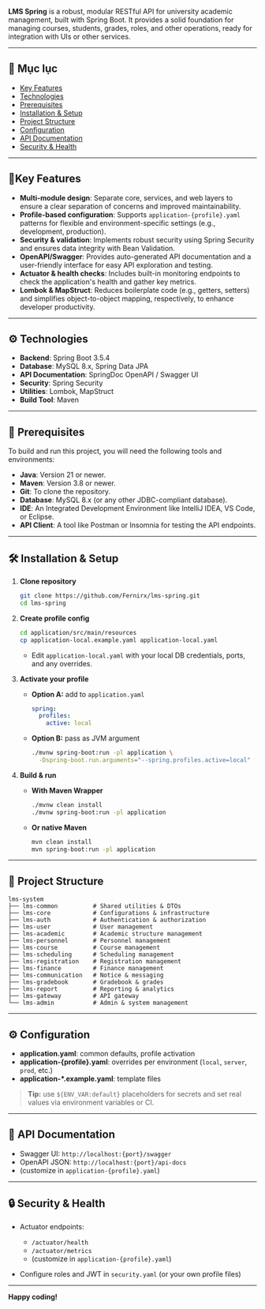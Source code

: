 **LMS Spring** is a robust, modular RESTful API for university academic management, built with Spring Boot. It provides a solid foundation for managing courses, students, grades, roles, and other operations, ready for integration with UIs or other services.

---

## 🔖 Mục lục
- [Key Features](#key-features)
- [Technologies](#technologies)
- [Prerequisites](#prerequisites)
- [Installation & Setup](#installation--setup)
- [Project Structure](#project-structure)
- [Configuration](#configuration)
- [API Documentation](#api-documentation)
- [Security & Health](#security--health)

---

## 🎯Key Features

* **Multi-module design**: Separate core, services, and web layers to ensure a clear separation of concerns and improved maintainability.
* **Profile-based configuration**: Supports `application-{profile}.yaml` patterns for flexible and environment-specific settings (e.g., development, production).
* **Security & validation**: Implements robust security using Spring Security and ensures data integrity with Bean Validation.
* **OpenAPI/Swagger**: Provides auto-generated API documentation and a user-friendly interface for easy API exploration and testing.
* **Actuator & health checks**: Includes built-in monitoring endpoints to check the application's health and gather key metrics.
* **Lombok & MapStruct**: Reduces boilerplate code (e.g., getters, setters) and simplifies object-to-object mapping, respectively, to enhance developer productivity.

---

## ⚙️ Technologies

* **Backend**: Spring Boot 3.5.4
* **Database**: MySQL 8.x, Spring Data JPA
* **API Documentation**: SpringDoc OpenAPI / Swagger UI
* **Security**: Spring Security
* **Utilities**: Lombok, MapStruct
* **Build Tool**: Maven

---

## 🚀 Prerequisites

To build and run this project, you will need the following tools and environments:

* **Java**: Version 21 or newer.
* **Maven**: Version 3.8 or newer.
* **Git**: To clone the repository.
* **Database**: MySQL 8.x (or any other JDBC-compliant database).
* **IDE**: An Integrated Development Environment like IntelliJ IDEA, VS Code, or Eclipse.
* **API Client**: A tool like Postman or Insomnia for testing the API endpoints.

---

## 🛠️ Installation & Setup

1. **Clone repository**

   ```bash
   git clone https://github.com/Fernirx/lms-spring.git
   cd lms-spring
   ```

2. **Create profile config**

   ```bash
   cd application/src/main/resources
   cp application-local.example.yaml application-local.yaml
   ```

   * Edit `application-local.yaml` with your local DB credentials, ports, and any overrides.

3. **Activate your profile**

   * **Option A:** add to `application.yaml`

     ```yaml
     spring:
       profiles:
         active: local
     ```
   * **Option B:** pass as JVM argument

     ```bash
     ./mvnw spring-boot:run -pl application \
       -Dspring-boot.run.arguments="--spring.profiles.active=local"
     ```

4. **Build & run**

   * **With Maven Wrapper**

     ```bash
     ./mvnw clean install
     ./mvnw spring-boot:run -pl application
     ```
   * **Or native Maven**

     ```bash
     mvn clean install
     mvn spring-boot:run -pl application
     ```

---

## 📁 Project Structure

```
lms-system
├── lms-common          # Shared utilities & DTOs
├── lms-core            # Configurations & infrastructure
├── lms-auth            # Authentication & authorization
├── lms-user            # User management
├── lms-academic        # Academic structure management
├── lms-personnel       # Personnel management
├── lms-course          # Course management
├── lms-scheduling      # Scheduling management
├── lms-registration    # Registration management
├── lms-finance         # Finance management
├── lms-communication   # Notice & messaging
├── lms-gradebook       # Gradebook & grades
├── lms-report          # Reporting & analytics
├── lms-gateway         # API gateway
└── lms-admin           # Admin & system management
```

---

## ⚙️ Configuration

* **application.yaml**: common defaults, profile activation
* **application-{profile}.yaml**: overrides per environment (`local`, `server`, `prod`, etc.)
* **application-\*.example.yaml**: template files

> **Tip:** use `${ENV_VAR:default}` placeholders for secrets and set real values via environment variables or CI.

---

## 💬 API Documentation

* Swagger UI: `http://localhost:{port}/swagger`
* OpenAPI JSON: `http://localhost:{port}/api-docs`
* (customize in `application-{profile}.yaml`)
---

## 🔒 Security & Health

* Actuator endpoints:

   * `/actuator/health`
   * `/actuator/metrics`
   * (customize in `application-{profile}.yaml`)
* Configure roles and JWT in `security.yaml` (or your own profile files)

---

**Happy coding!**
